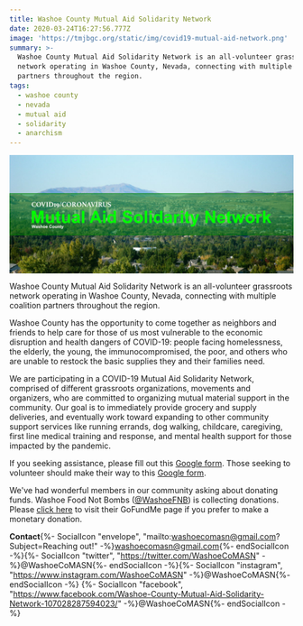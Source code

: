 ```yaml
---
title: Washoe County Mutual Aid Solidarity Network
date: 2020-03-24T16:27:56.777Z
image: 'https://tmjbgc.org/static/img/covid19-mutual-aid-network.png'
summary: >-
  Washoe County Mutual Aid Solidarity Network is an all-volunteer grassroots
  network operating in Washoe County, Nevada, connecting with multiple coalition
  partners throughout the region.
tags:
  - washoe county
  - nevada
  - mutual aid
  - solidarity
  - anarchism
---
```

<img src="/static/img/covid19-mutual-aid-network.png" alt="Washoe County Mutual Aid Solidarity Network Logo" title="Washoe County Mutual Aid Solidarity Network Logo" style="display:block;margin-left:auto;margin-right:auto;width:600px;" />

Washoe County Mutual Aid Solidarity Network is an all-volunteer grassroots network operating in Washoe County, Nevada, connecting with multiple coalition partners throughout the region.

Washoe County has the opportunity to come together as neighbors and friends to help care for those of us most vulnerable to the economic disruption and health dangers of COVID-19: people facing homelessness, the elderly, the young, the immunocompromised, the poor, and others who are unable to restock the basic supplies they and their families need.

We are participating in a COVID-19 Mutual Aid Solidarity Network, comprised of different grassroots organizations, movements and organizers, who are committed to organizing mutual material support in the community. Our goal is to immediately provide grocery and supply deliveries, and eventually work toward expanding to other community support services like running errands, dog walking, childcare, caregiving, first line medical training and response, and mental health support for those impacted by the pandemic.

If you seeking assistance, please fill out this [Google form](https://docs.google.com/forms/d/e/1FAIpQLSdiUyd-VV-bdvht1hQYcPSc_M1uaJF3Zydj4HY_XvHQDr1-yw/viewform?target=_blank). Those seeking to volunteer should make their way to this [Google form](https://docs.google.com/forms/d/e/1FAIpQLScUlv49I3uKcqxktsECi_z0EgdrRZ00AY0Dxcrt3Yd6-Rkpbg/viewform??target=_blank).

We've had wonderful members in our community asking about donating funds. Washoe Food Not Bombs ([@WashoeFNB](https://twitter.com/WashoeFNB?target=_blank)) is collecting donations. Please [click here](https://www.gofundme.com/f/reno-mutual-aid-project?target=_blank) to visit their GoFundMe page if you prefer to make a monetary donation.

**Contact**{%- SocialIcon "envelope", "mailto:washoecomasn@gmail.com?Subject=Reaching out!" -%}washoecomasn@gmail.com{%- endSocialIcon -%}{%- SocialIcon "twitter", "https://twitter.com/WashoeCoMASN" -%}@WashoeCoMASN{%- endSocialIcon -%}{%- SocialIcon "instagram", "https://www.instagram.com/WashoeCoMASN" -%}@WashoeCoMASN{%- endSocialIcon -%} {%- SocialIcon "facebook", "https://www.facebook.com/Washoe-County-Mutual-Aid-Solidarity-Network-107028287594023/" -%}@WashoeCoMASN{%- endSocialIcon -%}